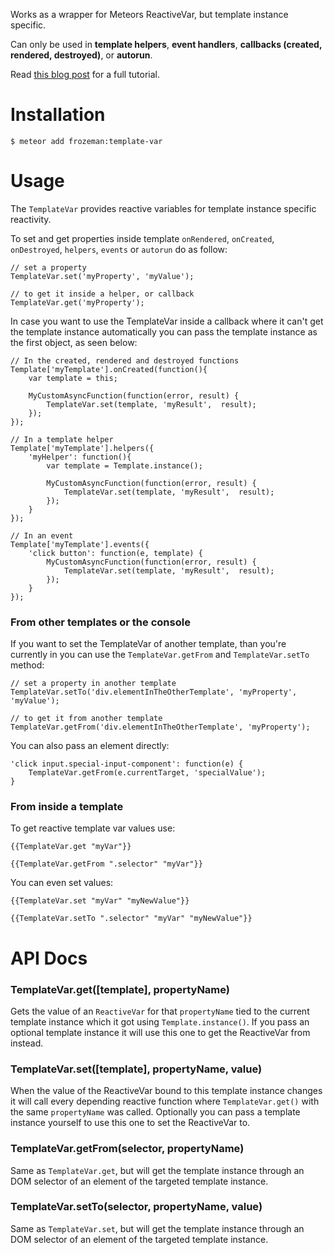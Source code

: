 Works as a wrapper for Meteors ReactiveVar, but template instance specific.

Can only be used in **template helpers**, **event handlers**, **callbacks (created, rendered, destroyed)**, or **autorun**.

Read [this blog post](http://frozeman.de/blog/2015/10/meteor-blaze-templates-done-right/) for a full tutorial.

Installation
============

    $ meteor add frozeman:template-var

Usage
=====

The `TemplateVar` provides reactive variables for template instance specific reactivity.

To set and get properties inside template `onRendered`, `onCreated`, `onDestroyed`, `helpers`, `events` or `autorun` do as follow:

    // set a property
    TemplateVar.set('myProperty', 'myValue');

    // to get it inside a helper, or callback
    TemplateVar.get('myProperty');

In case you want to use the TemplateVar inside a callback where it can't get the template instance automatically
you can pass the template instance as the first object, as seen below:

    // In the created, rendered and destroyed functions
    Template['myTemplate'].onCreated(function(){
        var template = this;

        MyCustomAsyncFunction(function(error, result) {
            TemplateVar.set(template, 'myResult',  result);
        });
    });

    // In a template helper
    Template['myTemplate'].helpers({
        'myHelper': function(){
            var template = Template.instance();

            MyCustomAsyncFunction(function(error, result) {
                TemplateVar.set(template, 'myResult',  result);
            });
        }
    });

    // In an event
    Template['myTemplate'].events({
        'click button': function(e, template) {
            MyCustomAsyncFunction(function(error, result) {
                TemplateVar.set(template, 'myResult',  result);
            });
        }
    });

### From other templates or the console

If you want to set the TemplateVar of another template, than you're currently in you can use the `TemplateVar.getFrom` and `TemplateVar.setTo` method:

    // set a property in another template
    TemplateVar.setTo('div.elementInTheOtherTemplate', 'myProperty', 'myValue');

    // to get it from another template
    TemplateVar.getFrom('div.elementInTheOtherTemplate', 'myProperty');

You can also pass an element directly:

    'click input.special-input-component': function(e) {
        TemplateVar.getFrom(e.currentTarget, 'specialValue');
    }

### From inside a template

To get reactive template var values use:

    {{TemplateVar.get "myVar"}}

    {{TemplateVar.getFrom ".selector" "myVar"}}

You can even set values:

    {{TemplateVar.set "myVar" "myNewValue"}}

    {{TemplateVar.setTo ".selector" "myVar" "myNewValue"}}


API Docs
========

### TemplateVar.get([template], propertyName)

Gets the value of an `ReactiveVar` for that `propertyName` tied to the current template instance which it got using `Template.instance()`.
If you pass an optional template instance it will use this one to get the ReactiveVar from instead.


### TemplateVar.set([template], propertyName, value)

When the value of the ReactiveVar bound to this template instance changes it will call every depending reactive function where `TemplateVar.get()` with the same `propertyName` was called.
Optionally you can pass a template instance yourself to use this one to set the ReactiveVar to.

### TemplateVar.getFrom(selector, propertyName)

Same as `TemplateVar.get`, but will get the template instance through an DOM selector of an element of the targeted template instance.

### TemplateVar.setTo(selector, propertyName, value)

Same as `TemplateVar.set`, but will get the template instance through an DOM selector of an element of the targeted template instance.


